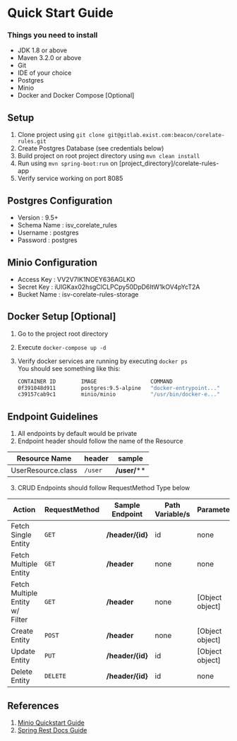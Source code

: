 Quick Start Guide
==========================

### Things you need to install

* JDK 1.8 or above
* Maven 3.2.0 or above
* Git
* IDE of your choice
* Postgres
* Minio
* Docker and Docker Compose [Optional]

## Setup

1. Clone project using `git clone git@gitlab.exist.com:beacon/corelate-rules.git`
2. Create Postgres Database (see credentials below)
3. Build project on root project directory using `mvn clean install`
4. Run using `mvn spring-boot:run` on [project_directory]/corelate-rules-app
5. Verify service working on port 8085

## Postgres Configuration

* Version : 9.5+
* Schema Name : isv_corelate_rules
* Username : postgres
* Password : postgres

## Minio Configuration

* Access Key : VV2V7IK1NOEY636AGLKO
* Secret Key : iUlGKax02hsgClCLPCpy50DpD6ltW1kOV4pYcT2A
* Bucket Name : isv-corelate-rules-storage

## Docker Setup [Optional]
1. Go to the project root directory
2. Execute `docker-compose up -d`
3. Verify docker services are running by executing `docker ps`  
    You should see something like this:  
    
    ```sh
    CONTAINER ID        IMAGE                 COMMAND                  CREATED             STATUS                   PORTS                    NAMES
    0f391048d911        postgres:9.5-alpine   "docker-entrypoint..."   4 minutes ago       Up 4 minutes             0.0.0.0:5432->5432/tcp   corelaterules_db_1
    c39157cab9c1        minio/minio           "/usr/bin/docker-e..."   4 minutes ago       Up 4 minutes (healthy)   0.0.0.0:9000->9000/tcp   corelaterules_minio-server_1
    ```
    

## Endpoint Guidelines

1. All endpoints by default would be private
2. Endpoint header should follow the name of the Resource

Resource Name | header | sample
--- | --- | ---
UserResource.class | `/user` | **/user/****

3. CRUD Endpoints should follow RequestMethod Type below 

Action | RequestMethod | Sample Endpoint | Path Variable/s | Parameter
--- | --- | --- | --- | ---
Fetch Single Entity | `GET` | **/header/{id}** | id | none
Fetch Multiple Entity | `GET` | **/header** | none | none
Fetch Multiple Entity w/ Filter | `GET` | **/header** | none | [Object object]
Create Entity | `POST` | **/header** | none | [Object object]
Update Entity | `PUT` | **/header/{id}** | id | [Object object]
Delete Entity | `DELETE` | **/header/{id}** | id | none

## References

1. [Minio Quickstart Guide](https://github.com/minio/minio/tree/master/docs/docker)
2. [Spring Rest Docs Guide](http://docs.spring.io/spring-restdocs/docs/current/reference/html5/)